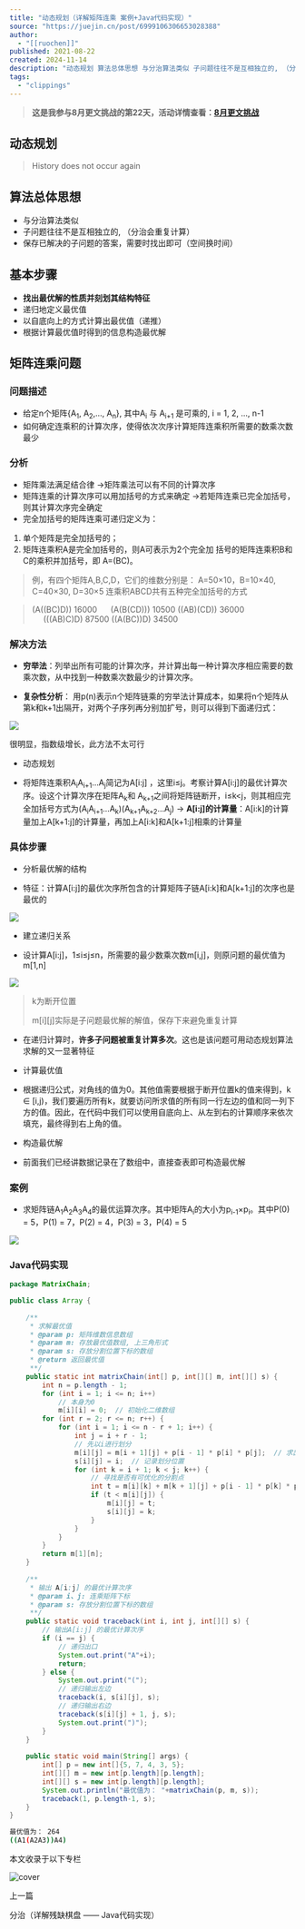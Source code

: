 ```yaml
---
title: "动态规划（详解矩阵连乘 案例+Java代码实现）"
source: "https://juejin.cn/post/6999106306653028388"
author:
  - "[[ruochen]]"
published: 2021-08-22
created: 2024-11-14
description: "动态规划 算法总体思想 与分治算法类似 子问题往往不是互相独立的, （分治会重复计算） 保存已解决的子问题的答案，需要时找出即可（空间换时间） 基本步骤 找出最优解的性质并刻划其结构特征 递归地定义最"
tags:
  - "clippings"
---
```

> **这是我参与8月更文挑战的第22天，活动详情查看：[8月更文挑战](https://juejin.cn/post/6987962113788493831 "https://juejin.cn/post/6987962113788493831")**

## 动态规划

> History does not occur again

## 算法总体思想

- 与分治算法类似
- 子问题往往不是互相独立的, （分治会重复计算）
- 保存已解决的子问题的答案，需要时找出即可（空间换时间）

## 基本步骤

- **找出最优解的性质并刻划其结构特征**
- 递归地定义最优值
- 以自底向上的方式计算出最优值（递推）
- 根据计算最优值时得到的信息构造最优解

## 矩阵连乘问题

### 问题描述

- 给定n个矩阵{A<sub>1</sub>, A<sub>2</sub>,..., A<sub>n</sub>}, 其中A<sub>i</sub> 与 A<sub>i+1</sub> 是可乘的, i = 1, 2, ..., n-1
- 如何确定连乘积的计算次序，使得依次次序计算矩阵连乘积所需要的数乘次数最少

### 分析

- 矩阵乘法满足结合律 ->矩阵乘法可以有不同的计算次序
- 矩阵连乘的计算次序可以用加括号的方式来确定 ->若矩阵连乘已完全加括号，则其计算次序完全确定
- 完全加括号的矩阵连乘可递归定义为：

1. 单个矩阵是完全加括号的；
2. 矩阵连乘积A是完全加括号的，则A可表示为2个完全加 括号的矩阵连乘积B和C的乘积并加括号，即 A=(BC)。

> 例，有四个矩阵A,B,C,D，它们的维数分别是： A=50×10，B=10×40, C=40×30, D=30×5 连乘积ABCD共有五种完全加括号的方式

> (A((BC)D)) 16000      (A(B(CD))) 10500 ((AB)(CD)) 36000      (((AB)C)D) 87500 ((A(BC))D) 34500

### 解决方法

- **穷举法**：列举出所有可能的计算次序，并计算出每一种计算次序相应需要的数乘次数，从中找到一种数乘次数最少的计算次序。

- **复杂性分析**： 用p(n)表示n个矩阵链乘的穷举法计算成本，如果将n个矩阵从第k和k+1出隔开，对两个子序列再分别加扩号，则可以得到下面递归式：

![](https://p3-juejin.byteimg.com/tos-cn-i-k3u1fbpfcp/94853e3fd8624b889ab77c0e6d7399fd~tplv-k3u1fbpfcp-zoom-in-crop-mark:1512:0:0:0.awebp)

很明显，指数级增长，此方法不太可行
- 动态规划

- 将矩阵连乘积A<sub>i</sub>A<sub>i+1</sub>…A<sub>j</sub>简记为A\[i:j\] ，这里i≤j。考察计算A\[i:j\]的最优计算次序。设这个计算次序在矩阵A<sub>k</sub>和 A<sub>k+1</sub>之间将矩阵链断开，i≤k<j，则其相应完全加括号方式为(A<sub>i</sub>A<sub>i+1</sub>…A<sub>k</sub>)(A<sub>k+1</sub>A<sub>k+2</sub>…A<sub>j</sub>) -> **A\[i:j\]的计算量**：A\[i:k\]的计算量加上A\[k+1:j\]的计算量，再加上A\[i:k\]和A\[k+1:j\]相乘的计算量

### 具体步骤

- 分析最优解的结构

- 特征：计算A\[i:j\]的最优次序所包含的计算矩阵子链A\[i:k\]和A\[k+1:j\]的次序也是最优的

![](https://p3-juejin.byteimg.com/tos-cn-i-k3u1fbpfcp/b13b9fa2c1374aa39c0bbf81f23e1d40~tplv-k3u1fbpfcp-zoom-in-crop-mark:1512:0:0:0.awebp)
- 建立递归关系

- 设计算A\[i:j\]，1≤i≤j≤n，所需要的最少数乘次数m\[i,j\]，则原问题的最优值为m\[1,n\]

![](https://p3-juejin.byteimg.com/tos-cn-i-k3u1fbpfcp/75e7902eeb1c4e479f8a9b119fd8faf8~tplv-k3u1fbpfcp-zoom-in-crop-mark:1512:0:0:0.awebp)

> k为断开位置
> 
> m\[i\]\[j\]实际是子问题最优解的解值，保存下来避免重复计算

- 在递归计算时，**许多子问题被重复计算多次**。这也是该问题可用动态规划算法求解的又一显著特征
- 计算最优值

- 根据递归公式，对角线的值为0。其他值需要根据于断开位置k的值来得到，k $\in$ \[i,j)，我们要遍历所有k，就要访问所求值的所有同一行左边的值和同一列下方的值。因此，在代码中我们可以使用自底向上、从左到右的计算顺序来依次填充，最终得到右上角的值。
- 构造最优解

- 前面我们已经讲数据记录在了数组中，直接查表即可构造最优解

### 案例

- 求矩阵链A<sub>1</sub>A<sub>2</sub>A<sub>3</sub>A<sub>4</sub>的最优运算次序。其中矩阵A<sub>i</sub>的大小为p<sub>i-1</sub>×p<sub>i</sub>。其中P(0) = 5，P(1) = 7，P(2) = 4，P(3) = 3，P(4) = 5

![](https://p3-juejin.byteimg.com/tos-cn-i-k3u1fbpfcp/ff0f7436fcf44ab0a69ef44045c0fa62~tplv-k3u1fbpfcp-zoom-in-crop-mark:1512:0:0:0.awebp)

### Java代码实现

```java
package MatrixChain;

public class Array {
	
	/**
	 * 求解最优值
	 * @param p: 矩阵维数信息数组
	 * @param m: 存放最优值数组, 上三角形式
	 * @param s: 存放分割位置下标的数组
	 * @return 返回最优值
	 **/
	public static int matrixChain(int[] p, int[][] m, int[][] s) {
		int n = p.length - 1;
		for (int i = 1; i <= n; i++)
			// 本身为0
			m[i][i] = 0;  // 初始化二维数组
		for (int r = 2; r <= n; r++) {
			for (int i = 1; i <= n - r + 1; i++) { 
				int j = i + r - 1;
				// 先以i进行划分
				m[i][j] = m[i + 1][j] + p[i - 1] * p[i] * p[j];  // 求出Ai到Aj的连乘
				s[i][j] = i;  // 记录划分位置
				for (int k = i + 1; k < j; k++) {
					// 寻找是否有可优化的分割点
					int t = m[i][k] + m[k + 1][j] + p[i - 1] * p[k] * p[j];  // 公式
					if (t < m[i][j]) {
						m[i][j] = t;
						s[i][j] = k;
					}
				}
			}
		}
		return m[1][n];
	}
	
	/**
	 * 输出 A[i:j] 的最优计算次序
	 * @param i、j: 连乘矩阵下标
	 * @param s: 存放分割位置下标的数组
	 **/
	public static void traceback(int i, int j, int[][] s) {
		// 输出A[i:j] 的最优计算次序
		if (i == j) {
			// 递归出口
			System.out.print("A"+i);
			return;
		} else {
			System.out.print("(");
			// 递归输出左边
			traceback(i, s[i][j], s);
			// 递归输出右边
			traceback(s[i][j] + 1, j, s);
			System.out.print(")");
		}
	}
	
	public static void main(String[] args) {
		int[] p = new int[]{5, 7, 4, 3, 5};
		int[][] m = new int[p.length][p.length];
		int[][] s = new int[p.length][p.length];
		System.out.println("最优值为： "+matrixChain(p, m, s));
		traceback(1, p.length-1, s);
	}
}
```
```bash
最优值为： 264
((A1(A2A3))A4)
```

本文收录于以下专栏

![cover](https://p3-juejin.byteimg.com/tos-cn-i-k3u1fbpfcp/35fa5b4e507646549753ba0b5ce8f242~tplv-k3u1fbpfcp-jj:160:120:0:0:q75.avis)

上一篇

分治（详解残缺棋盘 —— Java代码实现）